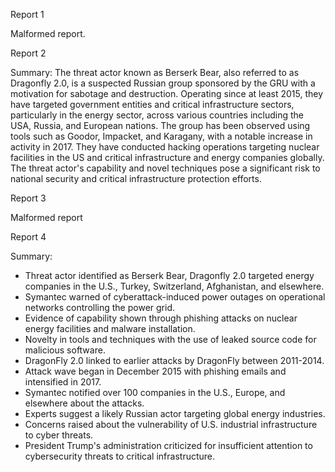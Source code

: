 
Report 1

Malformed report.





Report 2

Summary:
The threat actor known as Berserk Bear, also referred to as Dragonfly 2.0, is a suspected Russian group sponsored by the GRU with a motivation for sabotage and destruction. Operating since at least 2015, they have targeted government entities and critical infrastructure sectors, particularly in the energy sector, across various countries including the USA, Russia, and European nations. The group has been observed using tools such as Goodor, Impacket, and Karagany, with a notable increase in activity in 2017. They have conducted hacking operations targeting nuclear facilities in the US and critical infrastructure and energy companies globally. The threat actor's capability and novel techniques pose a significant risk to national security and critical infrastructure protection efforts.





Report 3

Malformed report





Report 4

Summary:
- Threat actor identified as Berserk Bear, Dragonfly 2.0 targeted energy companies in the U.S., Turkey, Switzerland, Afghanistan, and elsewhere.
- Symantec warned of cyberattack-induced power outages on operational networks controlling the power grid.
- Evidence of capability shown through phishing attacks on nuclear energy facilities and malware installation.
- Novelty in tools and techniques with the use of leaked source code for malicious software.
- DragonFly 2.0 linked to earlier attacks by DragonFly between 2011-2014.
- Attack wave began in December 2015 with phishing emails and intensified in 2017.
- Symantec notified over 100 companies in the U.S., Europe, and elsewhere about the attacks.
- Experts suggest a likely Russian actor targeting global energy industries.
- Concerns raised about the vulnerability of U.S. industrial infrastructure to cyber threats.
- President Trump's administration criticized for insufficient attention to cybersecurity threats to critical infrastructure.


